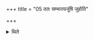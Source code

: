 +++
title = "05 ततः सम्भारयजूंषि जुहोति"

+++

<details><summary>थिते</summary>

5. Then i.e. after the Vihāra is prepared, Āhavanīya-fire is taken from the Gārhapatya and established) (the Adhvaryu) offers the libations with the Saṁbhārayajus-formulae.
</details>
